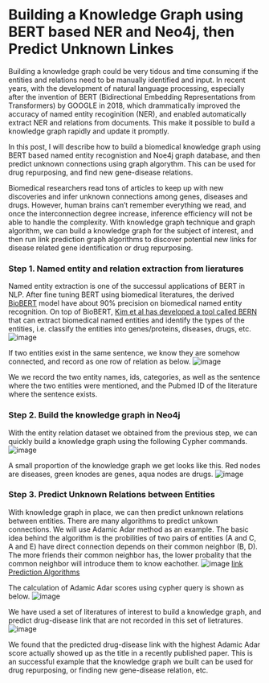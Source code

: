 # Building a Knowledge Graph using BERT based NER and Neo4j, then Predict Unknown Linkes

Building a knowledge graph could be very tidous and time consuming if the entities and relations need to be manually identified and input. In recent years, with the development of natural language processing, especially after the invention of BERT (Bidirectional Embedding Representations from Transformers) by GOOGLE in 2018, which drammatically improved the accuracy of named entity recoginition (NER), and enabled automatically extract NER and relations from documents. This make it possible to build a knowledge graph rapidly and update it promptly.

In this post, I will describe how to build a biomedical knowledge graph using BERT based named entity recognistion and Noe4j graph database, and then predict unknown connections using graph algorythm. This can be used for drug repurposing, and find new gene-disease relations.

Biomedical researchers read tons of articles to keep up with new discoveries and infer unknown connections among genes, diseases and drugs. However, human brains can’t remember everything we read, and once the interconnection degree increase, inference efficiency will not be able to handle the complexity. With knowledge graph technique and graph algorithm, we can build a knowledge graph for the subject of interest, and then run link prediction graph algorithms to discover potential new links for disease related gene identification or drug repurposing.

### Step 1. Named entity and relation extraction from lieratures
Named entity extraction is one of the successul applications of BERT in NLP. After fine tuning BERT using biomedical literatures, the derived [BioBERT](https://academic.oup.com/bioinformatics/article/36/4/1234/5566506) model have about 90% precision on biomedical named entity recognition. On top of BioBERT, [Kim et al has developed a tool called BERN](https://bern.korea.ac.kr/) that can extract biomedical named entities and identify the types of the entities, i.e. classify the entities into genes/proteins, diseases, drugs, etc.
![image](https://user-images.githubusercontent.com/44976640/76154020-e4518800-609a-11ea-8249-b250ac6e31fa.png)

If two entities exist in the same sentence, we know they are somehow connected, and record as one row of relation as below.
![image](https://user-images.githubusercontent.com/44976640/76154222-6abb9900-609e-11ea-82fc-a5ce98209b3e.png)

We we record the two entity names, ids, categories, as well as the sentence where the two entities were mentioned, and the Pubmed ID of the literature where the sentence exists.

### Step 2. Build the knowledge graph in Neo4j
With the entity relation dataset we obtained from the previous step, we can quickly build a knowledge graph using the following Cypher commands.
![image](https://user-images.githubusercontent.com/44976640/76154365-b66f4200-60a0-11ea-97ea-2ac405733307.png)

A small proportion of the knowledge graph we get looks like this. Red nodes are diseases, green knodes are genes, aqua nodes are drugs. 
![image](https://user-images.githubusercontent.com/44976640/76154404-6f358100-60a1-11ea-9f2d-00fdc78f28f1.png)

### Step 3. Predict Unknown Relations between Entities
With knowledge graph in place, we can then predict unknown relations between entities. There are many algorithms to predict unkown connections. We will use Adamic Adar method as an example. The basic idea behind the algorithm is the probilities of two pairs of entities (A and C, A and E) have direct connection depends on their common neighbor (B, D).  The more friends their common neighbor has, the lower probality that the common neighbor will introduce them to know eachother.
![image](https://user-images.githubusercontent.com/44976640/76154501-149d2480-60a3-11ea-84d3-08a68236cc3e.png)
[link Prediction Algorithms](http://be.amazd.com/link-prediction/)

The calculation of Adamic Adar scores using cypher query is shown as below.
![image](https://user-images.githubusercontent.com/44976640/76154543-a7d65a00-60a3-11ea-9e3a-ea0e43f56a47.png)

We have used a set of literatures of interest to build a knowledge graph, and predict drug-disease link that are not recorded in this set of lietratures. 
![image](https://user-images.githubusercontent.com/44976640/76154578-495dab80-60a4-11ea-9940-3da32d753dbf.png)

We found that the predicted drug-disease link with the highest Adamic Adar score actually showed up as the title in a recently published paper. This is an successful example that the knowledge graph we built can be used for drug repurposing, or finding new gene-disease relation, etc.











